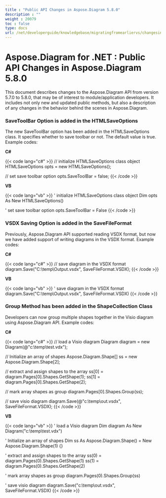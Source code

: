 ```yaml
---
title : "Public API Changes in Aspose.Diagram 5.8.0" 
description : "" 
weight : 20079 
toc : false
type: docs
url: /net/developerguide/knowledgebase/migratingfromearliervs/changesin5xx/public+api+changes+in+aspose.diagram+5.8.0/
---
```


# Aspose.Diagram for .NET : Public API Changes in Aspose.Diagram 5.8.0


This document describes changes to the Aspose.Diagram API from version 5.7.0 to 5.8.0, that may be of interest to module/application developers. It includes not only new and updated public methods, but also a description of any changes in the behavior behind the scenes in Aspose.Diagram.

### SaveToolBar Option is added in the HTMLSaveOptions 

The new SaveToolBar option has been added in the HTMLSaveOptions class. It specifies whether to save toolbar or not. The default value is true. Example codes:

**C#**

{{< code lang="c#" >}}
// initialize HTMLSaveOptions class object
HTMLSaveOptions opts = new HTMLSaveOptions();

// set save toolbar option
opts.SaveToolBar = false;
{{< /code >}}

**VB**

{{< code lang="vb" >}}
' initialize HTMLSaveOptions class object
Dim opts As New HTMLSaveOptions()

' set save toolbar option
opts.SaveToolBar = False
{{< /code >}}

### VSDX Saving Option is added in the SaveFileFormat 

Previously, Aspose.Diagram API supported reading VSDX format, but now we have added support of writing diagrams in the VSDX format. Example codes:

**C#**

{{< code lang="c#" >}}
// save diagram in the VSDX format
diagram.Save("C:\\temp\\Output.vsdx", SaveFileFormat.VSDX);
{{< /code >}}

**VB**

{{< code lang="vb" >}}
' save diagram in the VSDX format
diagram.Save("C:\temp\Output.vsdx", SaveFileFormat.VSDX)
{{< /code >}}

### Group Method has been added in the ShapeCollection Class

Developers can now group multiple shapes together in the Visio diagram using Aspose.Diagram API. Example codes:

**C#**

{{< code lang="c#" >}}
// load a Visio diagram
Diagram diagram = new Diagram(@"c:\temp\test.vdx");

// Initialize an array of shapes
Aspose.Diagram.Shape[] ss = new Aspose.Diagram.Shape[2];

// extract and assign shapes to the array
ss[0] = diagram.Pages[0].Shapes.GetShape(1);
ss[1] = diagram.Pages[0].Shapes.GetShape(2);

// mark array shapes as group
diagram.Pages[0].Shapes.Group(ss);

// save visio diagram
diagram.Save(@"c:\temp\out.vsdx", SaveFileFormat.VSDX);
{{< /code >}}

**VB**

{{< code lang="vb" >}}
' load a Visio diagram
Dim diagram As New Diagram("c:\temp\test.vdx")

' Initialize an array of shapes
Dim ss As Aspose.Diagram.Shape() = New Aspose.Diagram.Shape(1) {}

' extract and assign shapes to the array
ss(0) = diagram.Pages(0).Shapes.GetShape(1)
ss(1) = diagram.Pages(0).Shapes.GetShape(2)

' mark array shapes as group
diagram.Pages(0).Shapes.Group(ss)

' save visio diagram
diagram.Save("c:\temp\out.vsdx", SaveFileFormat.VSDX)
{{< /code >}}

